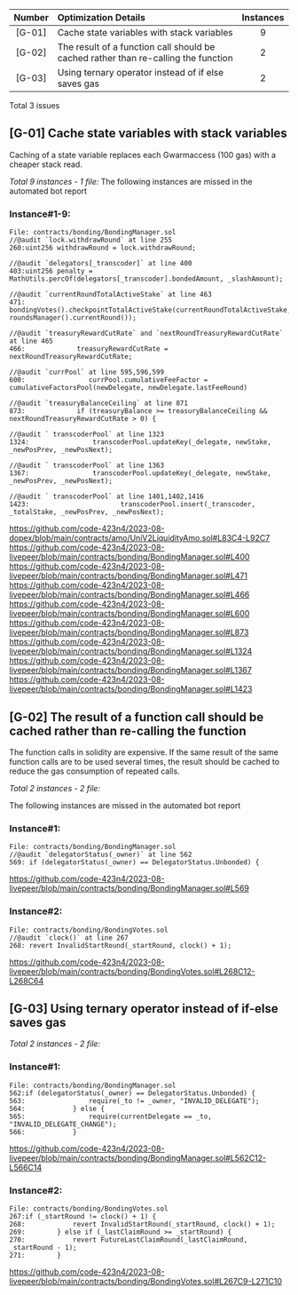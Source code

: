 | Number | Optimization Details                                                               | Instances |
| :----: | :--------------------------------------------------------------------------------- | :-------: |
| [G-01] | Cache state variables with stack variables                                         |     9     |
| [G-02] | The result of a function call should be cached rather than re-calling the function |     2     |
| [G-03] | Using ternary operator instead of if else saves gas                                |     2     |

Total 3 issues

## [G-01] Cache state variables with stack variables

Caching of a state variable replaces each Gwarmaccess (100 gas) with a cheaper stack read.

_Total 9 instances - 1 file:_
The following instances are missed in the automated bot report

### Instance#1-9:

```solidity
File: contracts/bonding/BondingManager.sol
//@audit `lock.withdrawRound` at line 255
260:uint256 withdrawRound = lock.withdrawRound;

//@audit `delegators[_transcoder]` at line 400
403:uint256 penalty = MathUtils.percOf(delegators[_transcoder].bondedAmount, _slashAmount);

//@audit `currentRoundTotalActiveStake` at line 463
471:        bondingVotes().checkpointTotalActiveStake(currentRoundTotalActiveStake, roundsManager().currentRound());

//@audit `treasuryRewardCutRate` and `nextRoundTreasuryRewardCutRate` at line 465
466:             treasuryRewardCutRate = nextRoundTreasuryRewardCutRate;

//@audit `currPool` at line 595,596,599
600:                currPool.cumulativeFeeFactor = cumulativeFactorsPool(newDelegate, newDelegate.lastFeeRound)

//@audit `treasuryBalanceCeiling` at line 871
873:             if (treasuryBalance >= treasuryBalanceCeiling && nextRoundTreasuryRewardCutRate > 0) {

//@audit ` transcoderPool` at line 1323
1324:                transcoderPool.updateKey(_delegate, newStake, _newPosPrev, _newPosNext);

//@audit ` transcoderPool` at line 1363
1367:                transcoderPool.updateKey(_delegate, newStake, _newPosPrev, _newPosNext);

//@audit ` transcoderPool` at line 1401,1402,1416
1423:                       transcoderPool.insert(_transcoder, _totalStake, _newPosPrev, _newPosNext);
```

https://github.com/code-423n4/2023-08-dopex/blob/main/contracts/amo/UniV2LiquidityAmo.sol#L83C4-L92C7
https://github.com/code-423n4/2023-08-livepeer/blob/main/contracts/bonding/BondingManager.sol#L400
https://github.com/code-423n4/2023-08-livepeer/blob/main/contracts/bonding/BondingManager.sol#L471
https://github.com/code-423n4/2023-08-livepeer/blob/main/contracts/bonding/BondingManager.sol#L466
https://github.com/code-423n4/2023-08-livepeer/blob/main/contracts/bonding/BondingManager.sol#L600
https://github.com/code-423n4/2023-08-livepeer/blob/main/contracts/bonding/BondingManager.sol#L873
https://github.com/code-423n4/2023-08-livepeer/blob/main/contracts/bonding/BondingManager.sol#L1324
https://github.com/code-423n4/2023-08-livepeer/blob/main/contracts/bonding/BondingManager.sol#L1367
https://github.com/code-423n4/2023-08-livepeer/blob/main/contracts/bonding/BondingManager.sol#L1423

## [G-02] The result of a function call should be cached rather than re-calling the function

The function calls in solidity are expensive. If the same result of the same function calls are to be used several times, the result should be cached to reduce the gas consumption of repeated calls.

_Total 2 instances - 2 file:_

The following instances are missed in the automated bot report

### Instance#1:

```solidity
File: contracts/bonding/BondingManager.sol
//@audit `delegatorStatus(_owner)` at line 562
569: if (delegatorStatus(_owner) == DelegatorStatus.Unbonded) {
```

https://github.com/code-423n4/2023-08-livepeer/blob/main/contracts/bonding/BondingManager.sol#L569

### Instance#2:

```solidity
File: contracts/bonding/BondingVotes.sol
//@audit `clock()` at line 267
268: revert InvalidStartRound(_startRound, clock() + 1);
```

https://github.com/code-423n4/2023-08-livepeer/blob/main/contracts/bonding/BondingVotes.sol#L268C12-L268C64

## [G-03] Using ternary operator instead of if-else saves gas

_Total 2 instances - 2 file:_

### Instance#1:

```solidity
File: contracts/bonding/BondingManager.sol
562:if (delegatorStatus(_owner) == DelegatorStatus.Unbonded) {
563:                require(_to != _owner, "INVALID_DELEGATE");
564:            } else {
565:                require(currentDelegate == _to, "INVALID_DELEGATE_CHANGE");
566:            }
```

https://github.com/code-423n4/2023-08-livepeer/blob/main/contracts/bonding/BondingManager.sol#L562C12-L566C14

### Instance#2:

```solidity
File: contracts/bonding/BondingVotes.sol
267:if (_startRound != clock() + 1) {
268:            revert InvalidStartRound(_startRound, clock() + 1);
269:        } else if (_lastClaimRound >= _startRound) {
270:            revert FutureLastClaimRound(_lastClaimRound, _startRound - 1);
271:        }
```

https://github.com/code-423n4/2023-08-livepeer/blob/main/contracts/bonding/BondingVotes.sol#L267C9-L271C10
